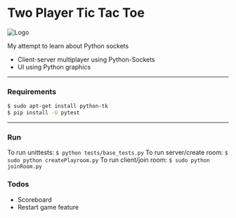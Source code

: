 # Two Player Tic Tac Toe
![Logo](https://raw.githubusercontent.com/rpandya1990/Tic-Tac-Toe/master/Images/Snap.png)

My attempt to learn about Python sockets

  - Client-server multiplayer using Python-Sockets
  - UI using Python graphics
---
### Requirements
```sh
$ sudo apt-get install python-tk
$ pip install -U pytest
```
---
### Run
To run unittests:
    ```
    $ python tests/base_tests.py
    ```
To run server/create room:
    ```
    $ sudo python createPlayroom.py
    ```
To run client/join room:
    ```
    $ sudo python joinRoom.py
    ```

### Todos
 - Scoreboard
 - Restart game feature
